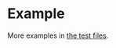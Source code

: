 # Example

More examples in [the test files](https://github.com/dermatodoc/healthone/tree/master/test/src).
